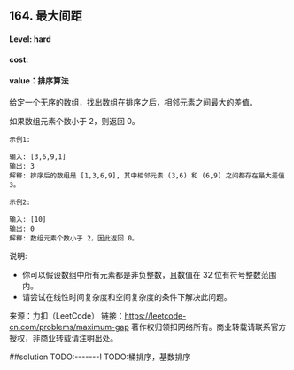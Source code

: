 ## 164. 最大间距
#### Level: hard

#### cost:

#### value：排序算法
给定一个无序的数组，找出数组在排序之后，相邻元素之间最大的差值。

如果数组元素个数小于 2，则返回 0。

```
示例1:

输入: [3,6,9,1]
输出: 3
解释: 排序后的数组是 [1,3,6,9], 其中相邻元素 (3,6) 和 (6,9) 之间都存在最大差值 3。
```
```
示例2:

输入: [10]
输出: 0
解释: 数组元素个数小于 2，因此返回 0。
```
说明:

- 你可以假设数组中所有元素都是非负整数，且数值在 32 位有符号整数范围内。
- 请尝试在线性时间复杂度和空间复杂度的条件下解决此问题。

来源：力扣（LeetCode）
链接：https://leetcode-cn.com/problems/maximum-gap
著作权归领扣网络所有。商业转载请联系官方授权，非商业转载请注明出处。

##solution
TODO:-------!
TODO:桶排序，基数排序

